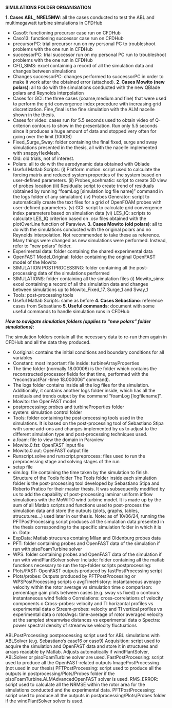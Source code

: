 **SIMULATIONS FOLDER ORGANISATION**

**1.	Cases ABL_ NREL5MW**: all the cases conducted to test the ABL and multimegawatt turbine simulations in CFDHub
 - Caso9: functioning precursor case run on CFDHub
 - Caso13: functioning successor case run on CFDHub
 - precursorPC: trial precursor run on my personal PC to troubleshoot problems with the one run in CFDHub
 - successorPC: trial successor run on my personal PC run to troubleshoot problems with the one run in CFDHub
 - CFD_SIMS: excel containing a record of all the simulation data and changes between simulations
 - Changes successorPC: changes performed to successorPC in order to make it work after the obtained error (attached). 
**2.	Cases Mowito (new polars)**: all to do with the simulations conducted with the new QBlade polars and Reynolds interpolation
 - Cases for GCI: the three cases (coarse,medium and fine) that were used to perform the grid convergence index procedure with increasing grid discretization. Fine_final is the fine simulation with the ALM nacelle shown in the thesis.
 - Cases for video: cases run for 5.5 seconds used to obtain video of Q-criterion contours to show in the presentation. Run only 5.5 seconds since it produces a huge amount of data and stopped very often for going over the limit (100GB)
 - Fixed_Surge_Sway: folder containing the final fixed, surge and sway simulations presented in the thesis, all with the nacelle implemented with snappyHexMesh.
 - Old: old trials, not of interest.
 - Polars: all to do with the aerodynamic data obtained with Qblade
 - Useful Matlab Scripts:
  (i)	Platform motion: script used to calculate the forcing matrix and reduced system properties of the system based on user-defined parameters.
  (ii) Probes_scehmatic: script to create 3D view of probes location
  (iii) Residuals: script to create trend of residuals (obtained by running “foamLog [simulation log file name]” command in the logs folder of any simulation)
  (iv) Probes Generator: script to automatically create the text files for a grid of OpenFOAM probes with user-defined parameters.
  (v)	GCI: script to calculate grid convergence index parameters based on simulation data
  (vi) LES_IQ: scripts to calculate LES_IQ criterion based on .csv files obtained with the plotOverLine function of Paraview.
**3.	Cases Mowito (old polars)**: all to do with the simulations conducted with the original polars and no Reynolds interpolation. Not recommended to take these as reference. Many things were changed as new simulations were performed. Instead, refer to “new polars” folder.
- Experimental data: folder containing the shared experimental data
- OpenFAST Model_Original: folder containing the original OpenFAST model of the Mowito
- SIMULATION POSTPROCESSING: folder containing all the post-processing data of the simulations performed
- SIMULATIONS: folder containing all the simulation files
  (i) Mowito_sims: excel containing a record of all the simulation data and changes between simulations up to Mowito_Fixed_17, Surge_1 and Sway_1
- Tools: post-processing tools
- Useful Matlab Scripts: same as before
**4. Cases Sebastiano**: reference cases from Sebastiano
**5.	Useful commands**: document with some useful commands to handle simulation runs in CFDHub

***How to navigate simulation folders (applies to “new polars” folder simulations):***

The simulation folders contain all the necessary data to re-run them again in CFDHub and all the data they produced. 
-	0.original: contains the initial conditions and boundary conditions for all variables
-	Constant: most important file inside: turbineArrayProperties
-	The time folder (normally 18.00006) is the folder which contains the reconstructed processor fields for that time, performed with the “reconstructPar -time 18.000006” command). 
-	The logs folder contains inside all the log files for the simulation. Additionally, it contains another logs folder inside, which has all the residuals and trends output by the command “foamLog [logfilename]”. 
-	Mowito: the OpenFAST model
-	postprocessing: probes and turbineProperties folder 
-	system: simulation control folder
-	Tools: folder containing the post-processing tools used in the simulations. It is based on the post-processing tool of Sebastiano Stipa with some add-ons and changes implemented by us to adjust to the different simulation type and post-processing techniques used. 
-	a.foam: file to view the domain in Paraview
-	Mowito.0.fst: OpenFAST input file
-	Mowito.0.out: OpenFAST output file
-	Runscript.solve and runscript.preprocess: files used to run the preprocessing stage and solving stages of the run
-	setup file
-	sim.log: file containing the time taken by the simulation to finish.
Structure of the Tools folder 
The Tools folder inside each simulation folder is the post-processing tool developed by Sebastiano Stipa and Roberto Pratico for their master thesis. It was subsequently modified by us to add the capability of post-processing laminar uniform inflow simulations with the MoWITO wind turbine model. It is made up by the sum of all Matlab scripts and functions used to post-process the simulation data and store the outputs (plots, graphs, tables, strucutures…) used later in our thesis. 
Note: as of 10/06/24, running the PFTPostProcessing script produces all the simulation data presented in the thesis corresponding to the specific simulation folder in which it is in. 
Data: 
-	ExpData: Matlab strucures containg Milan and Oldenburg probes data
-	PFT: folder containing probes and OpenFAST data of the simulation if run with pisoFoamTurbine solver
-	WPS: folder containing probes and OpenFAST data of the simulation if run with windPlantSolver solver
Include: folder containing all the matlab functions necessary to run the top-folder scripts
postprocessing:
-	Plots/FAST: OpenFAST outputs produced by fastPostProcessing script
-	Plots/probes: Outputs produced by PFTPostProcessing or WPSPostProcessing scripts
o	avgTimeHistory: instantaneous average velocity within the rotor average vs simulation time
o	comparison: percentage gain plots between cases (e.g. sway vs fixed)
o	contours: instantaneous wind fields
o	Correlations: cross-correlations of velocity components
o	Cross-probes: velocity and TI horizontal profiles vs experimental data
o	Stream-probes: velocity and TI vertical profiles vs experimental data
o	rotorAvgs: time-average of rotor averaged velocity at the sampled streamwise distances vs experimental data
o	Spectra: power spectral density of streamwise velocity fluctuations

ABLPostProcessing: postprocessing script used for ABL simulations with ABLSolver (e.g. Sebastiano’s case16 or caso9)
Acquisition: script used to acquire the simulation and OpenFAST data and store it in structures and arrays readable by Matlab. Adjusts automatically if windPlantSolver, ABLSolver or pisoFoamTurbine solver are used.
FastPostProcessing: script used to produce all the OpenFAST-related outputs
ImagePostProcessing (not used in our thesis)
PFTPostProcessing: script used to produce all the outputs in postprocessing/Plots/Probes folder if the pisoFoamTurbine.ALMAdvancedOpenFAST solver is used.
RMS_ERROR: script used to calculate all the NRMSE within the rotor area for the simulations conducted and the experimental data.
PFTPostProcessing: script used to produce all the outputs in postprocessing/Plots/Probes folder if the windPlantSolver solver is used.



